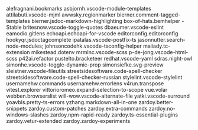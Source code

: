 alefragnani.bookmarks
asbjornh.vscode-module-templates
attilabuti.vscode-mjml
awwsky.regionmarker
bierner.comment-tagged-templates
bierner.jsdoc-markdown-highlighting
box-of-hats.bemhelper - Stable
britesnow.vscode-toggle-quotes
dbaeumer.vscode-eslint
eamodio.gitlens
echoapi.echoapi-for-vscode
editorconfig.editorconfig
hookyqr.jsdoctagcomplete
ipatalas.vscode-postfix-ts
jasonnutter.search-node-modules;
johnsoncodehk.vscode-tsconfig-helper
maiiady.tc-extension
mikestead.dotenv
mrmlnc.vscode-scss
p-de-jong.vscode-html-scss
p42ai.refactor
pustelto.bracketeer
redhat.vscode-yaml
sdras.night-owl
simonhe.vscode-toggle-dynamic-prop
simonsiefke.svg-preview
sleistner.vscode-fileutils
streetsidesoftware.code-spell-checker
streetsidesoftware.code-spell-checker-russian
stylelint.vscode-stylelint
usernamehw.commands
usernamehw.errorlens
v4run.transpose
vitest.explorer
vittorioromeo.expand-selection-to-scope
vue.volar
webben.browserslist
will-wow.vscode-alternate-file
yatki.vscode-surround
yoavbls.pretty-ts-errors
yzhang.markdown-all-in-one
zardoy.better-snippets
zardoy.custom-patches
zardoy.extra-commands
zardoy.no-windows-slashes
zardoy.npm-rapid-ready
zardoy.ts-essential-plugins
zardoy.vetur-extended
zardoy.zardoy-experiments
